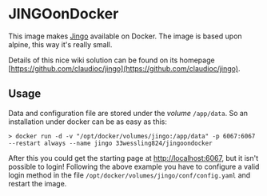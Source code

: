 # JINGOonDocker

This image makes [Jingo](https://github.com/claudioc/jingo) available on Docker.
The image is based upon alpine, this way it's really small.

Details of this nice wiki solution can be found on its homepage [https://github.com/claudioc/jingo](https://github.com/claudioc/jingo).

## Usage
Data and configuration file are stored under the *volume* `/app/data`. So an  installation
under docker can be as easy as this:

```
> docker run -d -v "/opt/docker/volumes/jingo:/app/data" -p 6067:6067 --restart always --name jingo 33wessling824/jingoondocker
```

After this you could get the starting page at [http://localhost:6067](http://localhost:6067),
but it isn't possible to login! Following the above example you have to configure
a valid login method in the file `/opt/docker/volumes/jingo/conf/config.yaml` and
restart the image.
